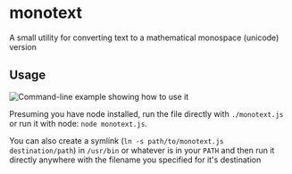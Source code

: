 # monotext
A small utility for converting text to a mathematical monospace (unicode) version

## Usage
![Command-line example showing how to use it](https://i.imgur.com/ZblSzea.png "Command-line example")

Presuming you have node installed, run the file directly with `./monotext.js`
or run it with node: `node monotext.js`.

You can also create a symlink (`ln -s path/to/monotext.js destination/path`) in
`/usr/bin` or whatever is in your `PATH` and then run it directly anywhere with the
filename you specified for it's destination
